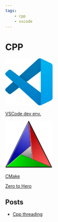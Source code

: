 ```yaml
---
tags:
    - cpp
    - vscode
---
```


# CPP

<div class="grid-container">
    <div class="grid-item">
        <a href="dev_env">
        <img src="images/vscode.png" width="150" height="150">
        <p>VSCode dev env.</p>
        </a>
    </div>
    <div class="grid-item">
    <a href="cmake">
        <img src="images/cmake.png" width="150" height="150">
        <p>CMake</p>
        </a>
    </div>
    <div class="grid-item">
        <a href="learn_cpp">
        <p>Zero to Hero</p>
        </a>
    </div>
    
</div>

## Posts

- [Cpp threading](cpp_threading.md)